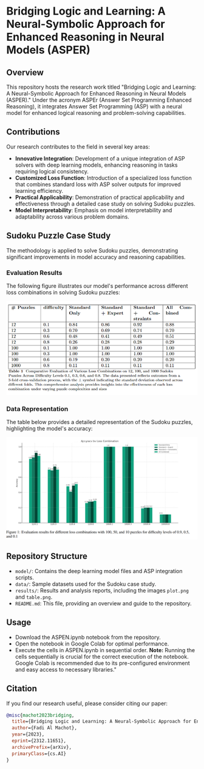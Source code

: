 # Bridging Logic and Learning: A Neural-Symbolic Approach for Enhanced Reasoning in Neural Models (ASPER)

## Overview
This repository hosts the research work titled "Bridging Logic and Learning: A Neural-Symbolic Approach for Enhanced Reasoning in Neural Models (ASPER)." Under the acronym ASPEr (Answer Set Programming  Enhanced Reasoning),  it integrates Answer Set Programming (ASP) with a neural model for enhanced logical reasoning and problem-solving capabilities.

## Contributions
Our research contributes to the field in several key areas:
- **Innovative Integration**: Development of a unique integration of ASP solvers with deep learning models, enhancing reasoning in tasks requiring logical consistency.
- **Customized Loss Function**: Introduction of a specialized loss function that combines standard loss with ASP solver outputs for improved learning efficiency.
- **Practical Applicability**: Demonstration of practical applicability and effectiveness through a detailed case study on solving Sudoku puzzles.
- **Model Interpretability**: Emphasis on model interpretability and adaptability across various problem domains.

## Sudoku Puzzle Case Study
The methodology is applied to solve Sudoku puzzles, demonstrating significant improvements in model accuracy and reasoning capabilities.

### Evaluation Results
The following figure illustrates our model's performance across different loss combinations in solving Sudoku puzzles:

![Evaluation Results](table.png)

### Data Representation
The table below provides a detailed representation of the Sudoku puzzles, highlighting the model's accuracy:

![Sudoku Data Representation](bar.png)

## Repository Structure
- `model/`: Contains the deep learning model files and ASP integration scripts.
- `data/`: Sample datasets used for the Sudoku case study.
- `results/`: Results and analysis reports, including the images `plot.png` and `table.png`.
- `README.md`: This file, providing an overview and guide to the repository.

## Usage
- Download the ASPEN.ipynb notebook from the repository.
- Open the notebook in Google Colab for optimal performance.
- Execute the cells in ASPEN.ipynb in sequential order.
**Note:** Running the cells sequentially is crucial for the correct execution of the notebook. Google Colab is recommended due to its pre-configured environment and easy access to necessary libraries."


## Citation
If you find our research useful, please consider citing our paper:

```bibtex
@misc{machot2023bridging,
  title={Bridging Logic and Learning: A Neural-Symbolic Approach for Enhanced Reasoning in Neural Models (ASPER)},
  author={Fadi Al Machot},
  year={2023},
  eprint={2312.11651},
  archivePrefix={arXiv},
  primaryClass={cs.AI}
}
